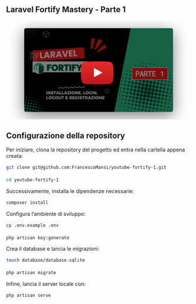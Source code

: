 ## Laravel Fortify Mastery - Parte 1

<p align="center">
    <a href="[https://laravel.com](https://youtu.be/ek_ZjG4UKzY?si=XEO9p5ZiwVMC-cKl)" target="_blank">
        <img src="public/cover1.png"  alt="Laravel Logo">
    </a>
</p>


## Configurazione della repository

Per iniziare, clona la repository del progetto ed entra nella cartella appena creata:

```bash
git clone git@github.com:FrancescoMansi/youtube-fortify-1.git

cd youtube-fortify-1
```

Successivamente, installa le dipendenze necessarie:

```bash
composer install
```

Configura l’ambiente di sviluppo:

```bash
cp .env.example .env

php artisan key:generate

```

Crea il database e lancia le migrazioni:

```bash
touch database/database.sqlite

php artisan migrate
```

Infine, lancia il server locale con:

```bash
php artisan serve
```
